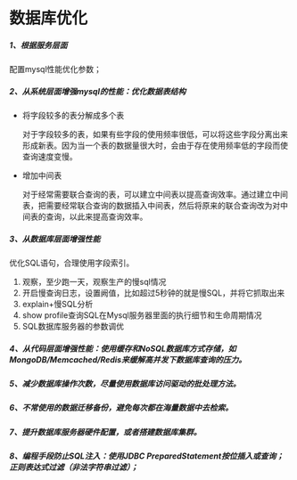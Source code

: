 # 数据库优化

##### 1、根据服务层面

配置mysql性能优化参数；

##### 2、从系统层面增强mysql的性能：优化数据表结构

- 将字段较多的表分解成多个表

  对于字段较多的表，如果有些字段的使用频率很低，可以将这些字段分离出来形成新表。因为当一个表的数据量很大时，会由于存在使用频率低的字段而使查询速度变慢。

- 增加中间表

  对于经常需要联合查询的表，可以建立中间表以提高查询效率。通过建立中间表，把需要经常联合查询的数据插入中间表，然后将原来的联合查询改为对中间表的查询，以此来提高查询效率。

##### 3、从数据库层面增强性能

优化SQL语句，合理使用字段索引。

1. 观察，至少跑一天，观察生产的慢sql情况
2. 开启慢查询日志，设置阙值，比如超过5秒钟的就是慢SQL，并将它抓取出来
3. explain+慢SQL分析
4. show profile查询SQL在Mysql服务器里面的执行细节和生命周期情况
5. SQL数据库服务器的参数调优

##### 4、从代码层面增强性能：使用缓存和NoSQL数据库方式存储，如MongoDB/Memcached/Redis来缓解高并发下数据库查询的压力。

##### 5、减少数据库操作次数，尽量使用数据库访问驱动的批处理方法。

##### 6、不常使用的数据迁移备份，避免每次都在海量数据中去检索。

##### 7、提升数据库服务器硬件配置，或者搭建数据库集群。

##### 8、编程手段防止SQL注入：使用JDBC PreparedStatement按位插入或查询；正则表达式过滤（非法字符串过滤）；